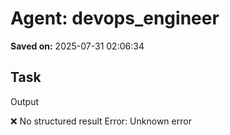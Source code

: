 # Agent: devops_engineer
**Saved on:** 2025-07-31 02:06:34

## Task
Output

❌ No structured result
Error: Unknown error


